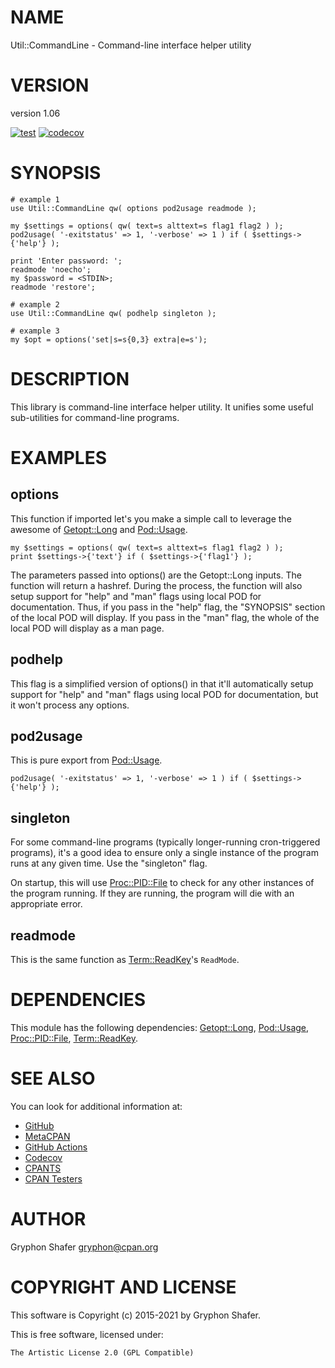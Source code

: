# NAME

Util::CommandLine - Command-line interface helper utility

# VERSION

version 1.06

[![test](https://github.com/gryphonshafer/Util-CommandLine/workflows/test/badge.svg)](https://github.com/gryphonshafer/Util-CommandLine/actions?query=workflow%3Atest)
[![codecov](https://codecov.io/gh/gryphonshafer/Util-CommandLine/graph/badge.svg)](https://codecov.io/gh/gryphonshafer/Util-CommandLine)

# SYNOPSIS

    # example 1
    use Util::CommandLine qw( options pod2usage readmode );

    my $settings = options( qw( text=s alttext=s flag1 flag2 ) );
    pod2usage( '-exitstatus' => 1, '-verbose' => 1 ) if ( $settings->{'help'} );

    print 'Enter password: ';
    readmode 'noecho';
    my $password = <STDIN>;
    readmode 'restore';

    # example 2
    use Util::CommandLine qw( podhelp singleton );

    # example 3
    my $opt = options('set|s=s{0,3} extra|e=s');

# DESCRIPTION

This library is command-line interface helper utility. It unifies some useful
sub-utilities for command-line programs.

# EXAMPLES

## options

This function if imported let's you make a simple call to leverage the awesome
of [Getopt::Long](https://metacpan.org/pod/Getopt%3A%3ALong) and [Pod::Usage](https://metacpan.org/pod/Pod%3A%3AUsage).

    my $settings = options( qw( text=s alttext=s flag1 flag2 ) );
    print $settings->{'text'} if ( $settings->{'flag1'} );

The parameters passed into options() are the Getopt::Long inputs. The function
will return a hashref. During the process, the function will also setup support
for "help" and "man" flags using local POD for documentation. Thus, if you
pass in the "help" flag, the "SYNOPSIS" section of the local POD will display.
If you pass in the "man" flag, the whole of the local POD will display as a
man page.

## podhelp

This flag is a simplified version of options() in that it'll automatically
setup support for "help" and "man" flags using local POD for documentation, but
it won't process any options.

## pod2usage

This is pure export from [Pod::Usage](https://metacpan.org/pod/Pod%3A%3AUsage).

    pod2usage( '-exitstatus' => 1, '-verbose' => 1 ) if ( $settings->{'help'} );

## singleton

For some command-line programs (typically longer-running cron-triggered
programs), it's a good idea to ensure only a single instance of the program
runs at any given time. Use the "singleton" flag.

On startup, this will use [Proc::PID::File](https://metacpan.org/pod/Proc%3A%3APID%3A%3AFile) to check for any other instances of
the program running. If they are running, the program will die with an
appropriate error.

## readmode

This is the same function as [Term::ReadKey](https://metacpan.org/pod/Term%3A%3AReadKey)'s `ReadMode`.

# DEPENDENCIES

This module has the following dependencies:
[Getopt::Long](https://metacpan.org/pod/Getopt%3A%3ALong), [Pod::Usage](https://metacpan.org/pod/Pod%3A%3AUsage), [Proc::PID::File](https://metacpan.org/pod/Proc%3A%3APID%3A%3AFile), [Term::ReadKey](https://metacpan.org/pod/Term%3A%3AReadKey).

# SEE ALSO

You can look for additional information at:

- [GitHub](https://github.com/gryphonshafer/Util-CommandLine)
- [MetaCPAN](https://metacpan.org/pod/Util::CommandLine)
- [GitHub Actions](https://github.com/gryphonshafer/Util-CommandLine/actions)
- [Codecov](https://codecov.io/gh/gryphonshafer/Util-CommandLine)
- [CPANTS](http://cpants.cpanauthors.org/dist/Util-CommandLine)
- [CPAN Testers](http://www.cpantesters.org/distro/U/Util-CommandLine.html)

# AUTHOR

Gryphon Shafer <gryphon@cpan.org>

# COPYRIGHT AND LICENSE

This software is Copyright (c) 2015-2021 by Gryphon Shafer.

This is free software, licensed under:

    The Artistic License 2.0 (GPL Compatible)
